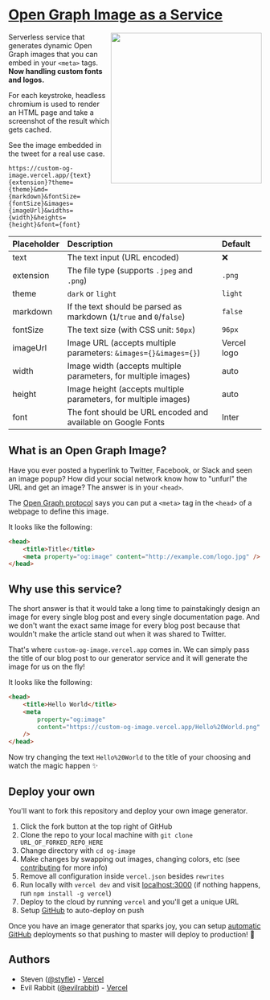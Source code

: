 # [Open Graph Image as a Service](https://og-image.vercel.app)

<a href="https://twitter.com/vercel">
    <img align="right" src="https://og-image.vercel.app/tweet.png" height="300" />
</a>

Serverless service that generates dynamic Open Graph images that you can embed in your `<meta>` tags. **Now handling custom fonts and logos.**

For each keystroke, headless chromium is used to render an HTML page and take a screenshot of the result which gets cached.

See the image embedded in the tweet for a real use case.

```
https://custom-og-image.vercel.app/{text}{extension}?theme={theme}&md={markdown}&fontSize={fontSize}&images={imageUrl}&widths={width}&heights={height}&font={font}
```

| Placeholder | Description                                                           | Default     |
| :---------- | :-------------------------------------------------------------------- | :---------- |
| text        | The text input (URL encoded)                                          | :x:         |
| extension   | The file type (supports `.jpeg` and `.png`)                           | `.png`      |
| theme       | `dark` or `light`                                                     | `light`     |
| markdown    | If the text should be parsed as markdown (`1`/`true` and `0`/`false`) | `false`     |
| fontSize    | The text size (with CSS unit: `50px`)                                 | `96px`      |
| imageUrl    | Image URL (accepts multiple parameters: `&images={}&images={}`)       | Vercel logo |
| width       | Image width (accepts multiple parameters, for multiple images)        | auto        |
| height      | Image height (accepts multiple parameters, for multiple images)       | auto        |
| font        | The font should be URL encoded and available on Google Fonts          | Inter       |

## What is an Open Graph Image?

Have you ever posted a hyperlink to Twitter, Facebook, or Slack and seen an image popup?
How did your social network know how to "unfurl" the URL and get an image?
The answer is in your `<head>`.

The [Open Graph protocol](http://ogp.me) says you can put a `<meta>` tag in the `<head>` of a webpage to define this image.

It looks like the following:

```html
<head>
	<title>Title</title>
	<meta property="og:image" content="http://example.com/logo.jpg" />
</head>
```

## Why use this service?

The short answer is that it would take a long time to painstakingly design an image for every single blog post and every single documentation page. And we don't want the exact same image for every blog post because that wouldn't make the article stand out when it was shared to Twitter.

That's where `custom-og-image.vercel.app` comes in. We can simply pass the title of our blog post to our generator service and it will generate the image for us on the fly!

It looks like the following:

```html
<head>
	<title>Hello World</title>
	<meta
		property="og:image"
		content="https://custom-og-image.vercel.app/Hello%20World.png"
	/>
</head>
```

Now try changing the text `Hello%20World` to the title of your choosing and watch the magic happen ✨

## Deploy your own

You'll want to fork this repository and deploy your own image generator.

1. Click the fork button at the top right of GitHub
2. Clone the repo to your local machine with `git clone URL_OF_FORKED_REPO_HERE`
3. Change directory with `cd og-image`
4. Make changes by swapping out images, changing colors, etc (see [contributing](https://github.com/vercel/og-image/blob/main/CONTRIBUTING.md) for more info)
5. Remove all configuration inside `vercel.json` besides `rewrites`
6. Run locally with `vercel dev` and visit [localhost:3000](http://localhost:3000) (if nothing happens, run `npm install -g vercel`)
7. Deploy to the cloud by running `vercel` and you'll get a unique URL
8. Setup [GitHub](https://vercel.com/github) to auto-deploy on push

Once you have an image generator that sparks joy, you can setup [automatic GitHub](https://vercel.com/github) deployments so that pushing to master will deploy to production! 🚀

## Authors

- Steven ([@styfle](https://twitter.com/styfle)) - [Vercel](https://vercel.com)
- Evil Rabbit ([@evilrabbit](https://twitter.com/evilrabbit_)) - [Vercel](https://vercel.com)
